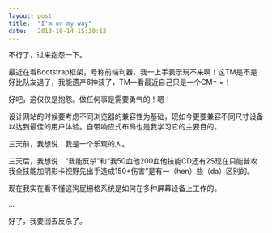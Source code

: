 ```yaml
---
layout: post
title:  "I'm on my way"
date:   2013-10-14 15:30:12
---
```


不行了，过来抱怨一下。

最近在看Bootstrap框架，号称前端利器，我一上手表示玩不来啊！这TM是不是好比队友退了，我能遗产6神装了，TM一看最近自己只是一个CM= =！

好吧，这仅仅是抱怨。做任何事是需要勇气的！嗯！

设计网站的时候要考虑不同浏览器的兼容性为基础，现如今更要兼容不同尺寸设备以达到最佳的用户体验。自带响应式布局也是我学习它的主要目的。

三天前，我想说：我是一个乐观的人。

三天后，我想说：“我能反杀”和“我50血他200血他技能CD还有2S现在只能普攻我全技能加阴影卡视野先出手造成150+伤害”是有一（hen）些（da）区别的。

现在我实在看不懂这狗屁栅格系统是如何在多种屏幕设备上工作的。

...

好了，我要回去反杀了。

